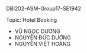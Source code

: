 DBI202-ASM-Group17-SE1942

Topic: Hotel Booking

- VŨ NGỌC DƯƠNG
- NGUYỄN ĐỨC DƯƠNG
- NGUYỄN VIỆT HOÀNG
